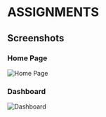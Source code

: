 # ASSIGNMENTS 

## Screenshots

### Home Page
![Home Page](screenshots/home.png)

### Dashboard
![Dashboard](screenshots/dashboard.png)
